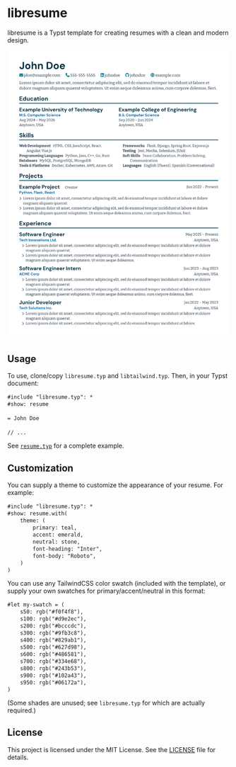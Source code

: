 # libresume

libresume is a Typst template for creating resumes with a clean and modern design.

[![Example resume](resume.png)](resume.typ)

## Usage

To use, clone/copy `libresume.typ` and `libtailwind.typ`. Then, in your Typst document:

```typst
#include "libresume.typ": *
#show: resume

= John Doe

// ...
```

See [`resume.typ`](resume.typ) for a complete example.

## Customization

You can supply a theme to customize the appearance of your resume. For example:

```typst
#include "libresume.typ": *
#show: resume.with(
    theme: (
        primary: teal,
        accent: emerald,
        neutral: stone,
        font-heading: "Inter",
        font-body: "Roboto",
    )
)
```

You can use any TailwindCSS color swatch (included with the template), or supply your own swatches for primary/accent/neutral in this format:

```typst
#let my-swatch = (
    s50: rgb("#f0f4f8"),
    s100: rgb("#d9e2ec"),
    s200: rgb("#bcccdc"),
    s300: rgb("#9fb3c8"),
    s400: rgb("#829ab1"),
    s500: rgb("#627d98"),
    s600: rgb("#486581"),
    s700: rgb("#334e68"),
    s800: rgb("#243b53"),
    s900: rgb("#102a43"),
    s950: rgb("#06172a"),
)
```

(Some shades are unused; see `libresume.typ` for which are actually required.)

## License

This project is licensed under the MIT License. See the [LICENSE](LICENSE) file for details.
